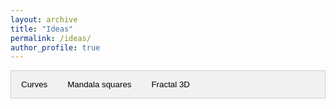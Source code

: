 ```yaml
---
layout: archive
title: "Ideas"
permalink: /ideas/
author_profile: true
---
```

<style scoped>
    /* Style the tab */
.tab {
  overflow: hidden;
  border: 1px solid #ccc;
  background-color: #f1f1f1;
}

/* Style the buttons that are used to open the tab content */
.tab button {
  background-color: inherit;
  float: left;
  border: none;
  outline: none;
  cursor: pointer;
  padding: 14px 16px;
  transition: 0.3s;
}

/* Change background color of buttons on hover */
.tab button:hover {
  background-color: #ddd;
}

/* Create an active/current tablink class */
.tab button.active {
  background-color: #ccc;
}

/* Style the tab content */
.tabcontent {
  display: none;
  padding: 6px 12px;
  border: 1px solid #ccc;
  border-top: none;
}
</style>

<script>
    function openCity(evt, cityName) {
    // Declare all variables
    var i, tabcontent, tablinks;

    // Get all elements with class="tabcontent" and hide them
    tabcontent = document.getElementsByClassName("tabcontent");
    for (i = 0; i < tabcontent.length; i++) {
        tabcontent[i].style.display = "none";
    }

    // Get all elements with class="tablinks" and remove the class "active"
    tablinks = document.getElementsByClassName("tablinks");
    for (i = 0; i < tablinks.length; i++) {
        tablinks[i].className = tablinks[i].className.replace(" active", "");
    }

    // Show the current tab, and add an "active" class to the button that opened the tab
    document.getElementById(cityName).style.display = "block";
    evt.currentTarget.className += " active";
    }
</script>



<script type="text/javascript" src="../assets/processing/processingNew.js"></script>


<!-- Tab links -->
<div class="tab">
  <button class="tablinks" onclick="openCity(event, 'merolek')">Curves</button>
  <button class="tablinks" onclick="openCity(event, 'mandala_cuadros')">Mandala squares</button>
  <button class="tablinks" onclick="openCity(event, 'fractal_3D')">Fractal 3D</button>
</div>

<!-- Tab content -->
<div id="merolek" class="tabcontent">
    <h3 id="sketch_title">Curves by lines</h3>
    <canvas id="processing_canvas2" data-processing-sources="merolek.pde" style="width:  100%; height: 100%; border-style: solid;"></canvas>
    <br>
    Click on the sketch and use <i class="fa fa-arrow-up"></i> and <i class="fa fa-arrow-down"></i> keys for interaction.
</div>

<div id="fractal_3D" class="tabcontent">
  <h3 id="sketch_title">Fractal 3D</h3>
    <canvas id="processing_canvas2" data-processing-sources="proc_cubes_3D.pde" style="width:  100%; height: 100%; border-style: solid;"></canvas>
</div>

<div id="mandala_cuadros" class="tabcontent">
  <h3 id="sketch_title">Mandala squares</h3>
    <canvas id="processing_canvas2" data-processing-sources="mandala_cuadros.pde" style="width:  100%; height: 100%; border-style: solid;"></canvas>
    <br>
    Click mouse to erase. And control size of circles and squares with mouse position.
</div>
